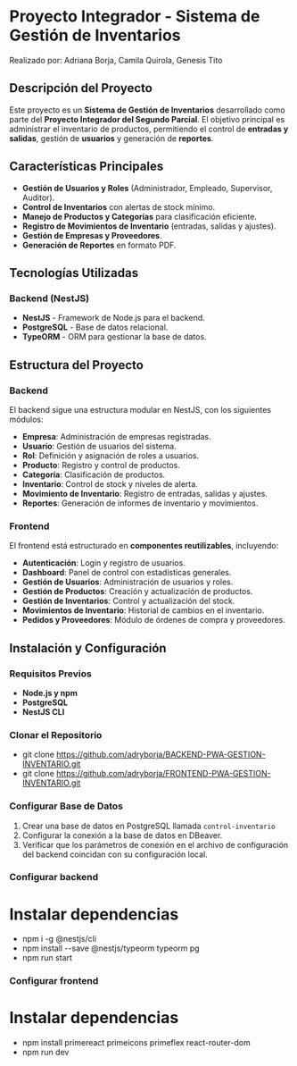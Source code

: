# **Proyecto Integrador - Sistema de Gestión de Inventarios**
Realizado por: Adriana Borja, Camila Quirola, Genesis Tito

## **Descripción del Proyecto**
Este proyecto es un **Sistema de Gestión de Inventarios** desarrollado como parte del **Proyecto Integrador del Segundo Parcial**. El objetivo principal es administrar el inventario de productos, permitiendo el control de **entradas y salidas**, gestión de **usuarios** y generación de **reportes**.

## **Características Principales**
- **Gestión de Usuarios y Roles** (Administrador, Empleado, Supervisor, Auditor).
- **Control de Inventarios** con alertas de stock mínimo.
- **Manejo de Productos y Categorías** para clasificación eficiente.
- **Registro de Movimientos de Inventario** (entradas, salidas y ajustes).
- **Gestión de Empresas y Proveedores**.
- **Generación de Reportes** en formato PDF.

## **Tecnologías Utilizadas**
### **Backend (NestJS)**
- **NestJS** - Framework de Node.js para el backend.
- **PostgreSQL** - Base de datos relacional.
- **TypeORM** - ORM para gestionar la base de datos.

## **Estructura del Proyecto**
### **Backend**
El backend sigue una estructura modular en NestJS, con los siguientes módulos:
- **Empresa**: Administración de empresas registradas.
- **Usuario**: Gestión de usuarios del sistema.
- **Rol**: Definición y asignación de roles a usuarios.
- **Producto**: Registro y control de productos.
- **Categoría**: Clasificación de productos.
- **Inventario**: Control de stock y niveles de alerta.
- **Movimiento de Inventario**: Registro de entradas, salidas y ajustes.
- **Reportes**: Generación de informes de inventario y movimientos.

### **Frontend**
El frontend está estructurado en **componentes reutilizables**, incluyendo:
- **Autenticación**: Login y registro de usuarios.
- **Dashboard**: Panel de control con estadísticas generales.
- **Gestión de Usuarios**: Administración de usuarios y roles.
- **Gestión de Productos**: Creación y actualización de productos.
- **Gestión de Inventarios**: Control y actualización del stock.
- **Movimientos de Inventario**: Historial de cambios en el inventario.
- **Pedidos y Proveedores**: Módulo de órdenes de compra y proveedores.

## **Instalación y Configuración**
### **Requisitos Previos**
- **Node.js y npm**
- **PostgreSQL**
- **NestJS CLI**

### **Clonar el Repositorio**

- git clone https://github.com/adryborja/BACKEND-PWA-GESTION-INVENTARIO.git
- git clone https://github.com/adryborja/FRONTEND-PWA-GESTION-INVENTARIO.git

### **Configurar Base de Datos**
1. Crear una base de datos en PostgreSQL llamada `control-inventario`
2. Configurar la conexión a la base de datos en DBeaver.
3. Verificar que los parámetros de conexión en el archivo de configuración del backend coincidan con su configuración local.

### **Configurar backend**

# Instalar dependencias
- npm i -g @nestjs/cli  
- npm install --save @nestjs/typeorm typeorm pg
- npm run start

### **Configurar frontend**

# Instalar dependencias
- npm install primereact primeicons primeflex react-router-dom
- npm run dev
